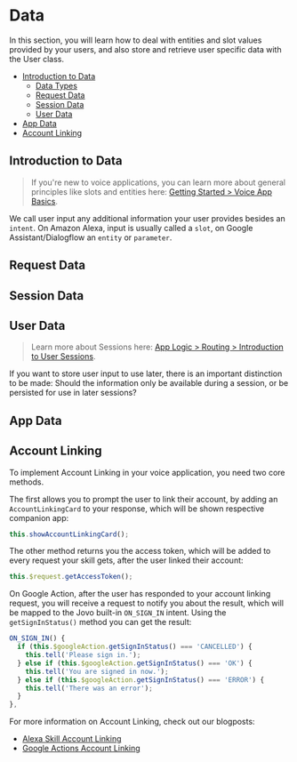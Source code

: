 # Data

In this section, you will learn how to deal with entities and slot values provided by your users, and also store and retrieve user specific data with the User class.

* [Introduction to Data](#introduction-to-data)
   * [Data Types](#data-types)
   * [Request Data](#request-data)
   * [Session Data](#request-data)
   * [User Data](#persisting-data)
* [App Data](#app-data)
* [Account Linking](#account-linking)

## Introduction to Data

> If you're new to voice applications, you can learn more about general principles like slots and entities here: [Getting Started > Voice App Basics](../../01_getting-started/voice-app-basics.md './voice-app-basics').

We call user input any additional information your user provides besides an `intent`. On Amazon Alexa, input is usually called a `slot`, on Google Assistant/Dialogflow an `entity` or `parameter`.

## Request Data

## Session Data

## User Data

> Learn more about Sessions here: [App Logic > Routing > Introduction to User Sessions](../01_routing/#introduction-to-user-sessions './routing#introduction-to-user-sessions').

If you want to store user input to use later, there is an important distinction to be made: Should the information only be available during a session, or be persisted for use in later sessions?

## App Data

## Account Linking

To implement Account Linking in your voice application, you need two core methods.

The first allows you to prompt the user to link their account, by adding an `AccountLinkingCard` to your response, which will be shown respective companion app:

```javascript
this.showAccountLinkingCard();
```

The other method returns you the access token, which will be added to every request your skill gets, after the user linked their account:

```javascript
this.$request.getAccessToken();
```

On Google Action, after the user has responded to your account linking request, you will receive a request to notify you about the result, which will be mapped to the Jovo built-in `ON_SIGN_IN` intent. Using the `getSignInStatus()` method you can get the result:

```javascript
ON_SIGN_IN() {
  if (this.$googleAction.getSignInStatus() === 'CANCELLED') {
    this.tell('Please sign in.');
  } else if (this.$googleAction.getSignInStatus() === 'OK') {
    this.tell('You are signed in now.');
  } else if (this.$googleAction.getSignInStatus() === 'ERROR') {
    this.tell('There was an error');
  }
},
```

For more information on Account Linking, check out our blogposts:
* [Alexa Skill Account Linking](https://www.jovo.tech/blog/alexa-account-linking-auth0/)
* [Google Actions Account Linking](https://www.jovo.tech/blog/google-action-account-linking-auth0/)

<!--[metadata]: {"description": "Learn how to deal with data when using the Jovo Framework.",
		            "route": "data"}-->
